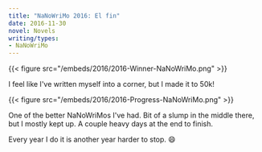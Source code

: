 ```yaml
---
title: "NaNoWriMo 2016: El fin"
date: 2016-11-30
novel: Novels
writing/types:
- NaNoWriMo
---
```

{{< figure src="/embeds/2016/2016-Winner-NaNoWriMo.png" >}}

I feel like I've written myself into a corner, but I made it to 50k!

<!--more-->

{{< figure src="/embeds/2016/2016-Progress-NaNoWriMo.png" >}}

One of the better NaNoWriMos I've had. Bit of a slump in the middle there, but I mostly kept up. A couple heavy days at the end to finish.

Every year I do it is another year harder to stop. :smile:
